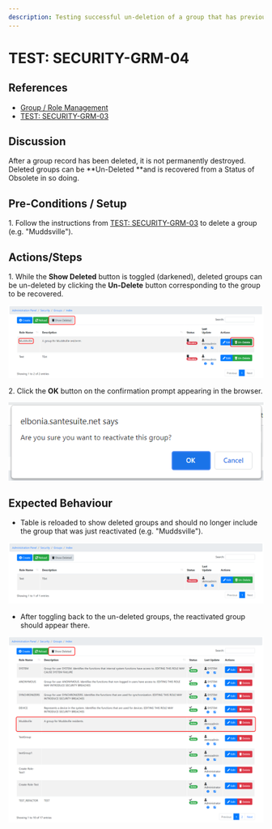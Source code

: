 ```yaml
---
description: Testing successful un-deletion of a group that has previously been deleted.
---
```


# TEST: SECURITY-GRM-04

## References

* [Group / Role Management](../../../../../../operations/system-administration/security-administration/group-role-management.md)
* [TEST: SECURITY-GRM-03](test-security-grm-03-1.md)

## Discussion

After a group record has been deleted, it is not permanently destroyed. Deleted groups can be **Un-Deleted **and is recovered from a Status of Obsolete in so doing.&#x20;

## Pre-Conditions / Setup

1\. Follow the instructions from [TEST: SECURITY-GRM-03](test-security-grm-03-1.md) to delete a group (e.g. "Muddsville").

## Actions/Steps

&#x20;1\. While the **Show Deleted** button is toggled (darkened), deleted groups can be un-deleted by clicking the **Un-Delete** button corresponding to the group to be recovered.

![](<../../../../../../.gitbook/assets/image (311).png>)

2\. Click the **OK** button on the confirmation prompt appearing in the browser.

![](<../../../../../../.gitbook/assets/image (291).png>)

## Expected Behaviour

* Table is reloaded to show deleted groups and should no longer include the group that was just reactivated (e.g. "Muddsville").

![](<../../../../../../.gitbook/assets/image (335).png>)

* After toggling back to the un-deleted groups, the reactivated group should appear there.

![](<../../../../../../.gitbook/assets/image (310).png>)
